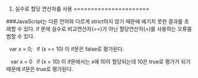 1. 실수로 할당 연산자를 사용 
======================

###JavaScript는 다른 언어와 다르게 strict하지 않기 때문에 예기치 못한 결과를 초래할 수 있다. if 문에 실수로 비교연산자(==)가 아닌 할당연산자(=)를 사용하는 오류를 범할 수 있다.

    var x = 0;
    if (x == 10)
이 if문은 false로 평가된다.

    var x = 0
    if (x = 10)
이 if문에서는 x에 10이 할당되는데 10은 true로 평가가 되기 때문에 if문은 true로 평가된다.

